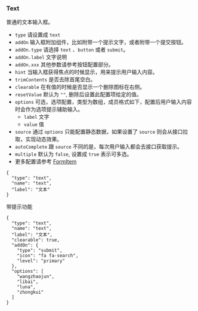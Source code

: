### Text

普通的文本输入框。

-   `type` 请设置成 `text`
-   `addOn` 输入框附加组件，比如附带一个提示文字，或者附带一个提交按钮。
-   `addOn.type` 请选择 `text` 、`button` 或者 `submit`。
-   `addOn.label` 文字说明
-   `addOn.xxx` 其他参数请参考按钮配置部分。
-   `hint` 当输入框获得焦点的时候显示，用来提示用户输入内容。
-   `trimContents` 是否去除首尾空白。
-   `clearable` 在有值的时候是否显示一个删除图标在右侧。
-   `resetValue` 默认为 `""`, 删除后设置此配置项给定的值。
-   `options` 可选，选项配置，类型为数组，成员格式如下，配置后用户输入内容时会作为选项提示辅助输入。
    -   `label` 文字
    -   `value` 值
-   `source` 通过 `options` 只能配置静态数据，如果设置了 `source` 则会从接口拉取，实现动态效果。
-   `autoComplete` 跟 `source` 不同的是，每次用户输入都会去接口获取提示。
-   `multiple` 默认为 `false`, 设置成 `true` 表示可多选。
-   更多配置请参考 [FormItem](./FormItem.md)

```schema:height="200" scope="form-item"
{
  "type": "text",
  "name": "text",
  "label": "文本"
}
```

带提示功能

```schema:height="240" scope="form-item"
{
  "type": "text",
  "name": "text",
  "label": "文本",
  "clearable": true,
  "addOn": {
    "type": "submit",
    "icon": "fa fa-search",
    "level": "primary"
  },
  "options": [
    "wangzhaojun",
    "libai",
    "luna",
    "zhongkui"
  ]
}
```
